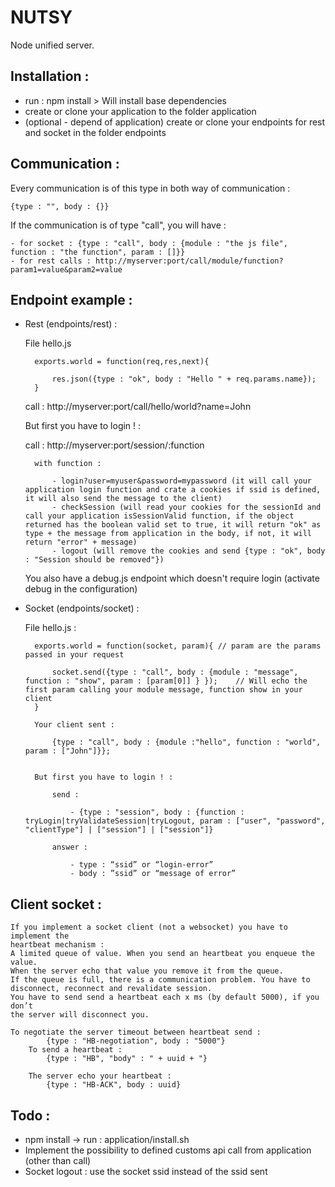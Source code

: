 NUTSY
=====

Node unified server.

Installation :
--------------

- run : npm install > Will install base dependencies
- create or clone your application to the folder application
- (optional - depend of application) create or clone your endpoints for rest and socket in the folder endpoints

Communication :
---------------

Every communication is of this type in both way of communication :

    {type : "", body : {}}

If the communication is of type "call", you will have :

    - for socket : {type : "call", body : {module : "the js file", function : "the function", param : []}}
    - for rest calls : http://myserver:port/call/module/function?param1=value&param2=value

Endpoint example :
------------------

- Rest (endpoints/rest) :

    File hello.js

        exports.world = function(req,res,next){

            res.json({type : "ok", body : "Hello " + req.params.name});
        }

    call : http://myserver:port/call/hello/world?name=John

    But first you have to login ! :

    call : http://myserver:port/session/:function

        with function :

            - login?user=myuser&password=mypassword (it will call your application login function and crate a cookies if ssid is defined, it will also send the message to the client)
            - checkSession (will read your cookies for the sessionId and call your application isSessionValid function, if the object returned has the boolean valid set to true, it will return "ok" as type + the message from application in the body, if not, it will return "error" + message)
            - logout (will remove the cookies and send {type : "ok", body : "Session should be removed"})


    You also have a debug.js endpoint which doesn't require login (activate debug in the configuration)


- Socket (endpoints/socket) :

    File hello.js :

        exports.world = function(socket, param){ // param are the params passed in your request

            socket.send({type : "call", body : {module : "message", function : "show", param : [param[0]] } });    // Will echo the first param calling your module message, function show in your client
        }

        Your client sent :

            {type : "call", body : {module :"hello", function : "world", param : ["John"]}};


        But first you have to login ! :

            send :

                - {type : "session", body : {function : tryLogin|tryValidateSession|tryLogout, param : ["user", "password", "clientType"] | ["session"] | ["session"]}

            answer :

                - type : “ssid” or “login-error”
                - body : ”ssid” or “message of error”



Client socket :
---------------

    If you implement a socket client (not a websocket) you have to implement the 
    heartbeat mechanism :
    A limited queue of value. When you send an heartbeat you enqueue the value.
    When the server echo that value you remove it from the queue.
    If the queue is full, there is a communication problem. You have to 
    disconnect, reconnect and revalidate session.
    You have to send send a heartbeat each x ms (by default 5000), if you don’t 
    the server will disconnect you.

    To negotiate the server timeout between heartbeat send :
            {type : "HB-negotiation", body : "5000"}
        To send a heartbeat :
            {type : "HB", "body" : " + uuid + "}

        The server echo your heartbeat :
            {type : "HB-ACK", body : uuid}



Todo :
------

- npm install -> run : application/install.sh
- Implement the possibility to defined customs api call from application (other than call)
- Socket logout : use the socket ssid instead of the ssid sent 